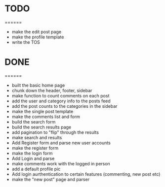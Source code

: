 # TODO
======

* make the edit post page
* make the profile template
* write the TOS


# DONE
======
* built the basic home page
* chunk down the header, footer, sidebar
* make function to count comments on each post
* add the user and category info to the posts feed
* add the post counts to the categories in the sidebar
* make the single post template
* make the comments list and form
* build the search form
* build the search results page
* add pagination to "flip" through the results
* make search and results
* Add Register form and parse new user accounts
* make the register form
* make the login form
* Add Login and parse
* make comments work with the logged in person
* add a default profile pic
* Add login aurthentication to certain features (commenting, new post etc)
* make the "new post" page and parser